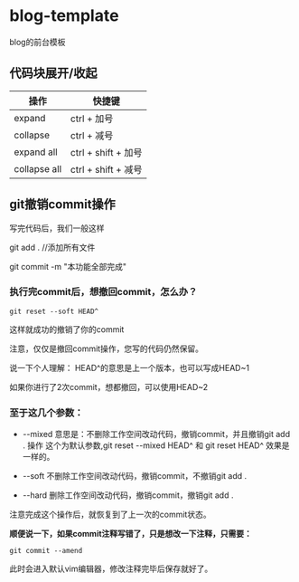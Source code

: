 # blog-template
blog的前台模板



## 代码块展开/收起

| 操作         | 快捷键              |
| ------------ | ------------------- |
| expand       | ctrl + 加号         |
| collapse     | ctrl + 减号         |
| expand all   | ctrl + shift + 加号 |
| collapse all | ctrl + shift + 减号 |

 

## git撤销commit操作

写完代码后，我们一般这样

git add . //添加所有文件

git commit -m "本功能全部完成"



### 执行完commit后，想撤回commit，怎么办？

```shell
git reset --soft HEAD^
```

这样就成功的撤销了你的commit

注意，仅仅是撤回commit操作，您写的代码仍然保留。

 

说一下个人理解：
HEAD^的意思是上一个版本，也可以写成HEAD~1

如果你进行了2次commit，想都撤回，可以使用HEAD~2

 

### 至于这几个参数：
* --mixed 
  意思是：不删除工作空间改动代码，撤销commit，并且撤销git add . 操作
  这个为默认参数,git reset --mixed HEAD^ 和 git reset HEAD^ 效果是一样的。

* --soft
  不删除工作空间改动代码，撤销commit，不撤销git add . 

* --hard
  删除工作空间改动代码，撤销commit，撤销git add . 

注意完成这个操作后，就恢复到了上一次的commit状态。

 

**顺便说一下，如果commit注释写错了，只是想改一下注释，只需要：**

```shell
git commit --amend
```

此时会进入默认vim编辑器，修改注释完毕后保存就好了。
